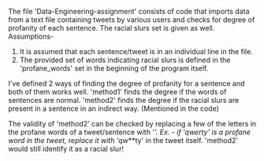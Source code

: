 
The file 'Data-Engineering-assignment' consists of code that imports data from a text file containing tweets by various users and checks for degree of profanity of each sentence.
The racial slurs set is given as well.
Assumptions-
  1. It is assumed that each sentence/tweet is in an individual line in the file.
  2. The provided set of words indicating racial slurs is defined in the 'profane_words' set in the beginning of the program itself.

I've defined 2 ways of finding the degree of profanity for a sentence and both of them works well.
'method1' finds the degree if the words of sentences are normal.
'method2' finds the degree if the racial slurs are present in a sentence in an indirect way. (Mentioned in the code)

The validity of 'method2' can be checked by replacing a few of the letters in the profane words of a tweet/sentence with '*'.
Ex. - if 'qwerty' is a profane word in the tweet, replace it with 'qw***ty' in the tweet itself. 'method2' would still identify it as a racial slur!
